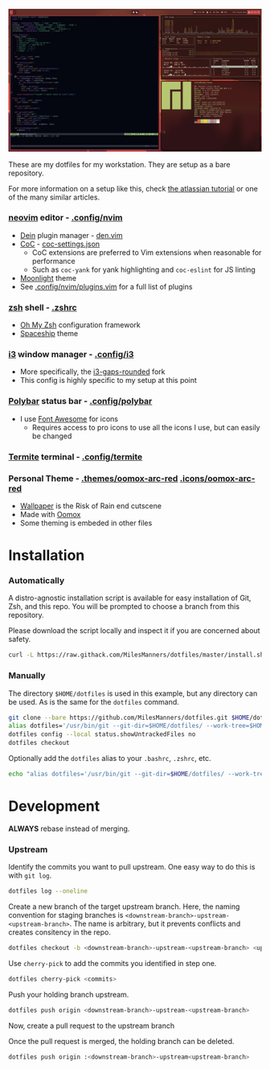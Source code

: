 ![screenshot](screenshot.png)

These are my dotfiles for my workstation. They are setup as a bare repository.

For more information on a setup like this, check [the atlassian tutorial](https://www.atlassian.com/git/tutorials/dotfiles) or one of the many similar articles.

### [neovim](https://neovim.io/) editor - [.config/nvim](.config/nvim)
- [Dein](https://github.com/Shougo/dein.vim) plugin manager - [den.vim](.config/nvim/dein.vim)
- [CoC](https://github.com/neoclide/coc.nvim) - [coc-settings.json](.config/nvim/coc-settings.json)
  - CoC extensions are preferred to Vim extensions when reasonable for performance
  - Such as `coc-yank` for yank highlighting and `coc-eslint` for JS linting
- [Moonlight](http://vimcolors.com/1189/moonlight/dark) theme
- See [.config/nvim/plugins.vim](.config/nvim/plugins.vim) for a full list of plugins

### [zsh](https://www.zsh.org/) shell - [.zshrc](.zshrc)
- [Oh My Zsh](https://ohmyz.sh/) configuration framework
- [Spaceship](https://denysdovhan.com/spaceship-prompt/) theme

### [i3](https://i3wm.org/) window manager - [.config/i3](.config/i3)
- More specifically, the [i3-gaps-rounded](https://github.com/resloved/i3) fork
- This config is highly specific to my setup at this point

### [Polybar](https://github.com/polybar/polybar) status bar - [.config/polybar](.config/polybar)
- I use [Font Awesome](https://fontawesome.com/) for icons
  - Requires access to pro icons to use all the icons I use, but can easily be changed

### [Termite](https://github.com/thestinger/termite) terminal - [.config/termite](.config/termite)

### Personal Theme - [.themes/oomox-arc-red](.themes/oomox-arc-red) [.icons/oomox-arc-red](.icons/oomox-arc-red)
- [Wallpaper](https://i.imgur.com/19oujdw.png) is the Risk of Rain end cutscene
- Made with [Oomox](https://github.com/themix-project/oomox)
- Some theming is embeded in other files

# Installation
### Automatically
A distro-agnostic installation script is available for easy installation of Git, Zsh, and this repo.
You will be prompted to choose a branch from this repository.

Please download the script locally and inspect it if you are concerned about safety.
```bash
curl -L https://raw.githack.com/MilesManners/dotfiles/master/install.sh | /bin/sh
```

### Manually
The directory `$HOME/dotfiles` is used in this example, but any directory can be used.
As is the same for the `dotfiles` command.
```bash
git clone --bare https://github.com/MilesManners/dotfiles.git $HOME/dotfiles
alias dotfiles='/usr/bin/git --git-dir=$HOME/dotfiles/ --work-tree=$HOME'
dotfiles config --local status.showUntrackedFiles no
dotfiles checkout
```

Optionally add the `dotfiles` alias to your `.bashrc`, `.zshrc`, etc.
```bash
echo "alias dotfiles='/usr/bin/git --git-dir=$HOME/dotfiles/ --work-tree=$HOME'" >> $HOME/.zshrc
```

# Development
**ALWAYS** rebase instead of merging.

### Upstream
Identify the commits you want to pull upstream. One easy way to do this is with `git log`.
```bash
dotfiles log --oneline
```
Create a new branch of the target upstream branch.
Here, the naming convention for staging branches is `<downstream-branch>-upstream-<upstream-branch>`.
The name is arbitrary, but it prevents conflicts and creates consitency in the repo.
```bash
dotfiles checkout -b <downstream-branch>-upstream-<upstream-branch> <upstream-branch>
```
Use `cherry-pick` to add the commits you identified in step one.
```bash
dotfiles cherry-pick <commits>
```
Push your holding branch upstream.
```bash
dotfiles push origin <downstream-branch>-upstream-<upstream-branch>
```
Now, create a pull request to the upstream branch

Once the pull request is merged, the holding branch can be deleted.
```bash
dotfiles push origin :<downstream-branch>-upstream<upstream-branch>
```

